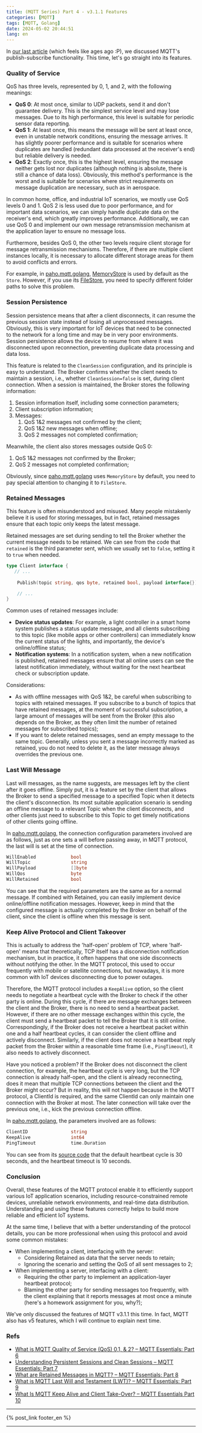 ```yaml
---
title: (MQTT Series) Part 4 - v3.1.1 Features
categories: [MQTT]
tags: [MQTT, Golang]
date: 2024-05-02 20:44:51
lang: en
---
```


<!-- toc -->

In [our last article](/en/2021/12/11/mqtt-3-sub-pub-and-topics/) (which feels like ages ago :P), we discussed MQTT's publish-subscribe functionality. This time, let's go straight into its features.

<!-- more -->

### Quality of Service

QoS has three levels, represented by 0, 1, and 2, with the following meanings:

- **QoS 0**: At most once, similar to UDP packets, send it and don't guarantee delivery. This is the simplest service level and may lose messages. Due to its high performance, this level is suitable for periodic sensor data reporting.
- **QoS 1**: At least once, this means the message will be sent at least once, even in unstable network conditions, ensuring the message arrives. It has slightly poorer performance and is suitable for scenarios where duplicates are handled (redundant data processed at the receiver's end) but reliable delivery is needed.
- **QoS 2**: Exactly once, this is the highest level, ensuring the message neither gets lost nor duplicates (although nothing is absolute, there is still a chance of data loss). Obviously, this method's performance is the worst and is suitable for scenarios where strict requirements on message duplication are necessary, such as in aerospace.

In common home, office, and industrial IoT scenarios, we mostly use QoS levels 0 and 1. QoS 2 is less used due to poor performance, and for important data scenarios, we can simply handle duplicate data on the receiver's end, which greatly improves performance. Additionally, we can use QoS 0 and implement our own message retransmission mechanism at the application layer to ensure no message loss.

Furthermore, besides QoS 0, the other two levels require client storage for message retransmission mechanisms. Therefore, if there are multiple client instances locally, it is necessary to allocate different storage areas for them to avoid conflicts and errors.

For example, in [paho.mqtt.golang](https://github.com/eclipse/paho.mqtt.golang), [MemoryStore](https://github.com/eclipse/paho.mqtt.golang/blob/fe38f8024a1a2edb07fec9906f5a4389cd1262b6/memstore.go) is used by default as the `Store`. However, if you use its [FileStore](https://github.com/eclipse/paho.mqtt.golang/blob/fe38f8024a1a2edb07fec9906f5a4389cd1262b6/filestore.go), you need to specify different folder paths to solve this problem.

### Session Persistence

Session persistence means that after a client disconnects, it can resume the previous session state instead of losing all unprocessed messages. Obviously, this is very important for IoT devices that need to be connected to the network for a long time and may be in very poor environments. Session persistence allows the device to resume from where it was disconnected upon reconnection, preventing duplicate data processing and data loss.

This feature is related to the `CleanSession` configuration, and its principle is easy to understand. The Broker confirms whether the client needs to maintain a session, i.e., whether `CleanSession=false` is set, during client connection. When a session is maintained, the Broker stores the following information:

1. Session information itself, including some connection parameters;
2. Client subscription information;
3. Messages:
   1. QoS 1&2 messages not confirmed by the client;
   2. QoS 1&2 new messages when offline;
   3. QoS 2 messages not completed confirmation;

Meanwhile, the client also stores messages outside QoS 0:
1. QoS 1&2 messages not confirmed by the Broker;
2. QoS 2 messages not completed confirmation;

Obviously, since [paho.mqtt.golang](https://github.com/eclipse/paho.mqtt.golang) uses `MemoryStore` by default, you need to pay special attention to changing it to `FileStore`.

### Retained Messages

This feature is often misunderstood and misused. Many people mistakenly believe it is used for storing messages, but in fact, retained messages ensure that each topic only keeps the latest message.

Retained messages are set during sending to tell the Broker whether the current message needs to be retained. We can see from the code that `retained` is the third parameter sent, which we usually set to `false`, setting it to `true` when needed.

```go
type Client interface {
   // ...
   
	Publish(topic string, qos byte, retained bool, payload interface{}) Token

	// ...
}
```

Common uses of retained messages include:

- **Device status updates**: For example, a light controller in a smart home system publishes a status update message, and all clients subscribing to this topic (like mobile apps or other controllers) can immediately know the current status of the lights, and importantly, the device's online/offline status;
- **Notification systems**: In a notification system, when a new notification is published, retained messages ensure that all online users can see the latest notification immediately, without waiting for the next heartbeat check or subscription update.

Considerations:

- As with offline messages with QoS 1&2, be careful when subscribing to topics with retained messages. If you subscribe to a bunch of topics that have retained messages, at the moment of successful subscription, a large amount of messages will be sent from the Broker (this also depends on the Broker, as they often limit the number of retained messages for subscribed topics);
- If you want to delete retained messages, send an empty message to the same topic. Generally, unless you sent a message incorrectly marked as retained, you do not need to delete it, as the later message always overrides the previous one.

### Last Will Message

Last will messages, as the name suggests, are messages left by the client after it goes offline. Simply put, it is a feature set by the client that allows the Broker to send a specified message to a specified Topic when it detects the client's disconnection. Its most suitable application scenario is sending an offline message to a relevant Topic when the client disconnects, and other clients just need to subscribe to this Topic to get timely notifications of other clients going offline.

In [paho.mqtt.golang](https://github.com/eclipse/paho.mqtt.golang), the connection configuration parameters involved are as follows, just as one sets a will before passing away, in MQTT protocol, the last will is set at the time of connection.

```go
WillEnabled             bool
WillTopic               string
WillPayload             []byte
WillQos                 byte
WillRetained            bool
```

You can see that the required parameters are the same as for a normal message. If combined with Retained, you can easily implement device online/offline notification messages. However, keep in mind that the configured message is actually completed by the Broker on behalf of the client, since the client is offline when this message is sent.

### Keep Alive Protocol and Client Takeover

This is actually to address the 'half-open' problem of TCP, where 'half-open' means that theoretically, TCP itself has a disconnection notification mechanism, but in practice, it often happens that one side disconnects without notifying the other. In the MQTT protocol, this used to occur frequently with mobile or satellite connections, but nowadays, it is more common with IoT devices disconnecting due to power outages.

Therefore, the MQTT protocol includes a `KeepAlive` option, so the client needs to negotiate a heartbeat cycle with the Broker to check if the other party is online. During this cycle, if there are message exchanges between the client and the Broker, there is no need to send a heartbeat packet. However, if there are no other message exchanges within this cycle, the client must send a heartbeat packet to tell the Broker that it is still online. Correspondingly, if the Broker does not receive a heartbeat packet within one and a half heartbeat cycles, it can consider the client offline and actively disconnect. Similarly, if the client does not receive a heartbeat reply packet from the Broker within a reasonable time frame (i.e., `PingTimeout`), it also needs to actively disconnect.

Have you noticed a problem? If the Broker does not disconnect the client connection, for example, the heartbeat cycle is very long, but the TCP connection is already half-open, and the client is already reconnecting, does it mean that multiple TCP connections between the client and the Broker might occur? But in reality, this will not happen because in the MQTT protocol, a ClientId is required, and the same ClientId can only maintain one connection with the Broker at most. The later connection will take over the previous one, i.e., kick the previous connection offline.

In [paho.mqtt.golang](https://github.com/eclipse/paho.mqtt.golang), the parameters involved are as follows:

```go
ClientID                string
KeepAlive               int64
PingTimeout             time.Duration
```

You can see from its [source code](https://github.com/eclipse/paho.mqtt.golang/blob/fe38f8024a1a2edb07fec9906f5a4389cd1262b6/options.go#L134) that the default heartbeat cycle is 30 seconds, and the heartbeat timeout is 10 seconds.

### Conclusion

Overall, these features of the MQTT protocol enable it to efficiently support various IoT application scenarios, including resource-constrained remote devices, unreliable network environments, and real-time data distribution. Understanding and using these features correctly helps to build more reliable and efficient IoT systems.

At the same time, I believe that with a better understanding of the protocol details, you can be more professional when using this protocol and avoid some common mistakes:

- When implementing a client, interfacing with the server:
    * Considering Retained as data that the server needs to retain;
    * Ignoring the scenario and setting the QoS of all sent messages to 2;
- When implementing a server, interfacing with a client:
    * Requiring the other party to implement an application-layer heartbeat protocol;
    * Blaming the other party for sending messages too frequently, with the client explaining that it reports messages at most once a minute (here's a homework assignment for you, why?);

We've only discussed the features of MQTT v3.1.1 this time. In fact, MQTT also has v5 features, which I will continue to explain next time.

### Refs

- [What is MQTT Quality of Service (QoS) 0,1, & 2? – MQTT Essentials: Part 6](https://www.hivemq.com/blog/mqtt-essentials-part-6-mqtt-quality-of-service-levels/)
- [Understanding Persistent Sessions and Clean Sessions – MQTT Essentials: Part 7](https://www.hivemq.com/blog/mqtt-essentials-part-7-persistent-session-queuing-messages/)
- [What are Retained Messages in MQTT? – MQTT Essentials: Part 8](https://www.hivemq.com/blog/mqtt-essentials-part-8-retained-messages/)
- [What is MQTT Last Will and Testament (LWT)? – MQTT Essentials: Part 9](https://www.hivemq.com/blog/mqtt-essentials-part-9-last-will-and-testament/)
- [What Is MQTT Keep Alive and Client Take-Over? – MQTT Essentials Part 10](https://www.hivemq.com/blog/mqtt-essentials-part-10-alive-client-take-over/)

***
{% post_link footer_en %}
***